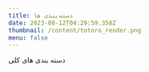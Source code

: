 ```yaml
---
title: دسته‌بندی ها
date: 2023-08-12T04:29:59.358Z
thumbnail: /content/totoro_render.png
menu: false
---
```


دسته بندی های کلی
